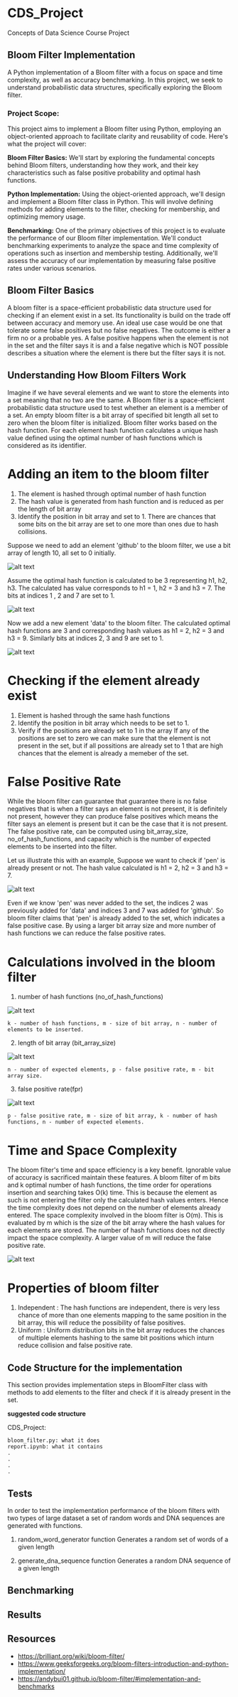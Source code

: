 # CDS_Project
Concepts of Data Science Course Project


## Bloom Filter Implementation

A Python implementation of a Bloom filter with a focus on space and time complexity, as well as accuracy benchmarking. In this project, we seek to understand probabilistic data structures, specifically exploring the Bloom filter. 

### Project Scope:

This project aims to implement a Bloom filter using Python, employing an object-oriented approach to facilitate clarity and reusability of code. Here's what the project will cover:

**Bloom Filter Basics:** We'll start by exploring the fundamental concepts behind Bloom filters, understanding how they work, and their key characteristics such as false positive probability and optimal hash functions.

**Python Implementation:** Using the object-oriented approach, we'll design and implement a Bloom filter class in Python. This will involve defining methods for adding elements to the filter, checking for membership, and optimizing memory usage.

**Benchmarking:** One of the primary objectives of this project is to evaluate the performance of our Bloom filter implementation. We'll conduct benchmarking experiments to analyze the space and time complexity of operations such as insertion and membership testing. Additionally, we'll assess the accuracy of our implementation by measuring false positive rates under various scenarios.


## Bloom Filter Basics

A bloom filter is a space-efficient probabilistic data structure used for checking if an element exist in a set. Its functionality is build on the trade off between accuracy and memory use. An ideal use case would be  one that tolerate some false positives but no false negatives. The outcome is either a firm no or a probable yes. A false positive happens when the element is not in the set and the filter says it is and a false negative which is NOT possible describes a situation where the element is there but the filter says it is not.

## Understanding How Bloom Filters Work

Imagine if we have several elements and we want to store the elements into a set meaning that no two are the same. A Bloom filter is a space-efficient probabilistic data structure used to test whether an element is a member of a set. An empty bloom filter is a bit array of specified bit length all set to zero when the bloom filter is initialized. Bloom filter works based on the hash function. For each element hash function calculates a unique hash value defined using the optimal number of hash functions which is considered as its identifier.

# Adding an item to the bloom filter

1. The element is hashed through optimal number of hash function
2. The hash value is generated from hash function and is reduced as per the length of bit array
3. Identify the position in bit array and set to 1.
There are chances that some bits on the bit array are set to one more than ones due to hash collisions.

Suppose we need to add an element 'github' to the bloom filter, we use a bit array of length 10, all set to 0 initially.

![alt text](https://github.com/Clare-Joyce/CDS_Project/blob/main/Figures/image_1.png)

Assume the optimal hash function is calculated to be 3 representing h1, h2, h3. The calculated has value corresponds to h1 = 1, h2 = 3 and h3 = 7. The bits at indices 1 , 2 and 7 are set to 1.

![alt text](https://github.com/Clare-Joyce/CDS_Project/blob/main/Figures/image_2.png)

Now we add a new element 'data' to the bloom filter. The calculated optimal hash functions are 3 and corresponding hash values as h1 = 2, h2 = 3 and h3 = 9. Similarly bits at indices 2, 3 and 9 are set to 1.

![alt text](https://github.com/Clare-Joyce/CDS_Project/blob/main/Figures/image_3.png)

# Checking if the element already exist

1. Element is hashed through the same hash functions
2. Identify the position in bit array which needs to be set to 1.
3. Verify if the positions are already set to 1 in the array
If any of the positions are set to zero we can make sure that the element is not present in the set, but if all possitions are already set to 1 that are high chances that the element is already a memeber of the set.

# False Positive Rate

While the bloom filter can guarantee that guarantee there is no false negatives that is when a filter says an element is not present, it is definitely not present, however they can produce false positives which means the filter says an element is present but it can be the case that it is not present. The false positive rate, can be computed using bit_array_size, no_of_hash_functions, and capacity which is the number of expected elements to be inserted into the filter.

Let us illustrate this with an example, Suppose we want to check if 'pen' is already present or not. The hash value calculated is h1 = 2, h2 = 3 and h3 = 7.

![alt text](https://github.com/Clare-Joyce/CDS_Project/blob/main/Figures/image_4.png)

Even if we know 'pen' was never added to the set, the indices 2 was previously added for 'data' and indices 3 and 7 was added for 'github'. So bloom filter claims that 'pen' is already added to the set, which indicates a false positive case.
By using a larger bit array size and more number of hash functions we can reduce the false positive rates.

# Calculations involved in the bloom filter

1. number of hash functions (no_of_hash_functions)

![alt text](https://github.com/Clare-Joyce/CDS_Project/blob/main/Figures/optimum_hash_function.png)

    k - number of hash functions, m - size of bit array, n - number of elements to be inserted.

2. length of bit array (bit_array_size)

![alt text](https://github.com/Clare-Joyce/CDS_Project/blob/main/Figures/bit_array_size.png)

    n - number of expected elements, p - false positive rate, m - bit array size.

3. false positive rate(fpr)

![alt text](https://github.com/Clare-Joyce/CDS_Project/blob/main/Figures/fpr_equation.png)

    p - false positive rate, m - size of bit array, k - number of hash functions, n - number of expected elements.

# Time and Space Complexity

The bloom filter's time and space efficiency is a key benefit.  Ignorable value of accuracy is sacrificed maintain these features.
A bloom filter of m bits and k optimal number of hash functions, the time order for operations insertion and searching takes O(k) time. This is because the element as such is not entering the filter only the calculated hash values enters. Hence the time complexity does not depend on the number of elements already entered.
The space complexity involved in the bloom filter is O(m). This is evaluated by m which is the size of the bit array where the hash values for each elements are stored. The number of hash functions does not directly impact the space complexity. A larger value of m will reduce the false positive rate.

![alt text](https://github.com/Clare-Joyce/CDS_Project/blob/main/Figures/Time_Space_Complexity.png)

# Properties of bloom filter

1. Independent : The hash functions are independent,  there is very less chance of more than one elements mapping to the same position in the bit array, this will reduce the possibility of false positives.
2. Uniform : Uniform distribution bits in the bit array reduces the chances of multiple elements hashing to the same bit positions which inturn reduce collision and false positive rate.

## Code Structure for the implementation

This section provides implementation steps in BloomFilter class with methods to add elements to the filter and check if it is already present in the set.


**suggested code structure**

CDS_Project:

    bloom_filter.py: what it does
    report.ipynb: what it contains
    .
    .
    .
    .

## Tests

In order to test the implementation performance of the bloom filters with two types of large dataset a set of random words and DNA sequences are generated with functions.

1. random_word_generator function
Generates a random set of words of a given length

2. generate_dna_sequence function
Generates a random DNA sequence of a given length



## Benchmarking


## Results

## Resources
* https://brilliant.org/wiki/bloom-filter/
* https://www.geeksforgeeks.org/bloom-filters-introduction-and-python-implementation/
* https://andybui01.github.io/bloom-filter/#implementation-and-benchmarks
